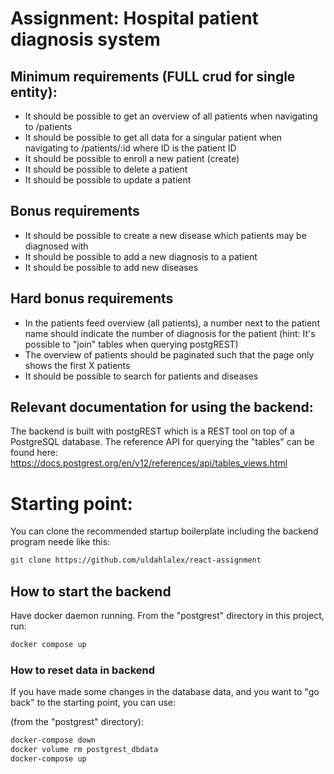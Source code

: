 # Assignment: Hospital patient diagnosis system

## Minimum requirements (FULL crud for single entity):
- It should be possible to get an overview of all patients when navigating to /patients
- It should be possible to get all data for a singular patient when navigating to /patients/:id where ID is the patient ID
- It should be possible to enroll a new patient (create)
- It should be possible to delete a patient
- It should be possible to update a patient

## Bonus requirements
- It should be possible to create a new disease which patients may be diagnosed with
- It should be possible to add a new diagnosis to a patient
- It should be possible to add new diseases


## Hard bonus requirements
- In the patients feed overview (all patients), a number next to the patient name should indicate the number of diagnosis for the patient (hint: It's possible to "join" tables when querying postgREST)
- The overview of patients should be paginated such that the page only shows the first X patients
- It should be possible to search for patients and diseases


## Relevant documentation for using the backend:
The backend is built with postgREST which is a REST tool on top of a PostgreSQL database. 
The reference API for querying the "tables" can be found here: https://docs.postgrest.org/en/v12/references/api/tables_views.html

# Starting point:

You can clone the recommended startup boilerplate including the backend program neede like this:

```bash
git clone https://github.com/uldahlalex/react-assignment
```

## How to start the backend
Have docker daemon running. From the "postgrest" directory in this project, run:
```bash
docker compose up
```

### How to reset data in backend

If you have made some changes in the database data, and you want to "go back" to the starting point, you can use:

(from the "postgrest" directory):
```bash
docker-compose down
docker volume rm postgrest_dbdata
docker-compose up
```